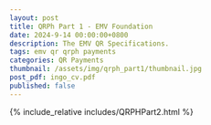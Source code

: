 ```yaml
---
layout: post
title: QRPh Part 1 - EMV Foundation
date: 2024-9-14 00:00:00+0800
description: The EMV QR Specifications.
tags: emv qr qrph payments
categories: QR Payments
thumbnail: /assets/img/qrph_part1/thumbnail.jpg
post_pdf: ingo_cv.pdf
published: false
---
```


<style>
    img,object,embed{max-width:100%;height:auto}
    .hdlist>table,.colist>table{border:0;background:none}
    .hdlist>table>tbody>tr,.colist>table>tbody>tr{background:none}
    td.hdlist1,td.hdlist2{vertical-align:top;padding:0 .625em}
    td.hdlist1{font-weight:400;padding-bottom:1.25em}
    td.hdlist2{word-wrap:anywhere}
    dt.hdlist1{font-weight:400}
</style>

{% include_relative includes/QRPHPart2.html %}
